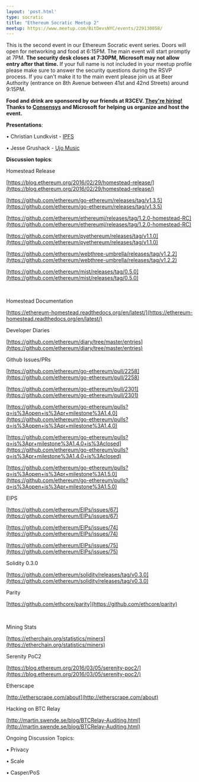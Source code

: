 ```yaml
---
layout: 'post.html'
type: socratic
title: "Ethereum Socratic Meetup 2"
meetup: https://www.meetup.com/BitDevsNYC/events/229130058/
---
```


This is the second event in our Ethereum Socratic event series. Doors will open for networking and food at 6:15PM. The main event will start promptly at 7PM. **The security desk closes at 7:30PM, Microsoft may not allow entry after that time.** If your full name is not included in your meetup profile please make sure to answer the security questions during the RSVP process. If you can't make it to the main event please join us at Beer Authority (entrance on 8th Avenue between 41st and 42nd Streets) around 9:15PM.

**Food and drink are sponsored by our friends at R3CEV. [They're hiring!](https://jobs.lever.co/r3cev.com) Thanks to [Consensys](https://consensys.net/) and Microsoft for helping us organize and host the event.**

**Presentations**:

• Christian Lundkvist - [IPFS](https://medium.com/@ConsenSys/an-introduction-to-ipfs-9bba4860abd0)

• Jesse Grushack - [Ujo Music](http://ujomusic.com/)

**Discussion topics**:

Homestead Release

[](https://blog.ethereum.org/2016/02/29/homestead-release/)[https://blog.ethereum.org/2016/02/29/homestead-release/](https://blog.ethereum.org/2016/02/29/homestead-release/)

[](https://github.com/ethereum/go-ethereum/releases/tag/v1.3.5)[https://github.com/ethereum/go-ethereum/releases/tag/v1.3.5](https://github.com/ethereum/go-ethereum/releases/tag/v1.3.5)

[](https://github.com/ethereum/ethereumj/releases/tag/1.2.0-homestead-RC)[https://github.com/ethereum/ethereumj/releases/tag/1.2.0-homestead-RC](https://github.com/ethereum/ethereumj/releases/tag/1.2.0-homestead-RC)

[](https://github.com/ethereum/pyethereum/releases/tag/v1.1.0)[https://github.com/ethereum/pyethereum/releases/tag/v1.1.0](https://github.com/ethereum/pyethereum/releases/tag/v1.1.0)

[](https://github.com/ethereum/webthree-umbrella/releases/tag/v1.2.2)[https://github.com/ethereum/webthree-umbrella/releases/tag/v1.2.2](https://github.com/ethereum/webthree-umbrella/releases/tag/v1.2.2)

[](https://github.com/ethereum/mist/releases/tag/0.5.0)[https://github.com/ethereum/mist/releases/tag/0.5.0](https://github.com/ethereum/mist/releases/tag/0.5.0)

[  
](https://github.com/ethereum/mist/releases/tag/0.5.0)

Homestead Documentation

[](https://ethereum-homestead.readthedocs.org/en/latest/)[https://ethereum-homestead.readthedocs.org/en/latest/](https://ethereum-homestead.readthedocs.org/en/latest/)

Developer Diaries

[](https://github.com/ethereum/diary/tree/master/entries)[https://github.com/ethereum/diary/tree/master/entries](https://github.com/ethereum/diary/tree/master/entries)

Github Issues/PRs

[</a>](https://github.com/ethereum/go-ethereum/pull/2258)

[](https://github.com/ethereum/go-ethereum/pull/2258)

[<a href="https://github.com/ethereum/go-ethereum/pull/2258">](https://github.com/ethereum/go-ethereum/pull/2258)[https://github.com/ethereum/go-ethereum/pull/2258](https://github.com/ethereum/go-ethereum/pull/2258)

[](https://github.com/ethereum/go-ethereum/pull/2301)[https://github.com/ethereum/go-ethereum/pull/2301](https://github.com/ethereum/go-ethereum/pull/2301)

[](https://github.com/ethereum/go-ethereum/pulls?q=is%3Aopen+is%3Apr+milestone%3A1.4.0)[https://github.com/ethereum/go-ethereum/pulls?q=is%3Aopen+is%3Apr+milestone%3A1.4.0](https://github.com/ethereum/go-ethereum/pulls?q=is%3Aopen+is%3Apr+milestone%3A1.4.0)

[](https://github.com/ethereum/go-ethereum/pulls?q=is%3Apr+milestone%3A1.4.0+is%3Aclosed)[https://github.com/ethereum/go-ethereum/pulls?q=is%3Apr+milestone%3A1.4.0+is%3Aclosed](https://github.com/ethereum/go-ethereum/pulls?q=is%3Apr+milestone%3A1.4.0+is%3Aclosed)

[](https://github.com/ethereum/go-ethereum/pulls?q=is%3Aopen+is%3Apr+milestone%3A1.5.0)[https://github.com/ethereum/go-ethereum/pulls?q=is%3Aopen+is%3Apr+milestone%3A1.5.0](https://github.com/ethereum/go-ethereum/pulls?q=is%3Aopen+is%3Apr+milestone%3A1.5.0)

EIPS

[](https://github.com/ethereum/EIPs/issues/67)[https://github.com/ethereum/EIPs/issues/67](https://github.com/ethereum/EIPs/issues/67)

[](https://github.com/ethereum/EIPs/issues/74)[https://github.com/ethereum/EIPs/issues/74](https://github.com/ethereum/EIPs/issues/74)

[](https://github.com/ethereum/EIPs/issues/75)[https://github.com/ethereum/EIPs/issues/75](https://github.com/ethereum/EIPs/issues/75)

Solidity 0.3.0

[](https://github.com/ethereum/solidity/releases/tag/v0.3.0)[https://github.com/ethereum/solidity/releases/tag/v0.3.0](https://github.com/ethereum/solidity/releases/tag/v0.3.0)

Parity

[](https://github.com/ethcore/parity)[https://github.com/ethcore/parity](https://github.com/ethcore/parity)

[  
](https://github.com/ethcore/parity)

Mining Stats

[](https://etherchain.org/statistics/miners)[https://etherchain.org/statistics/miners](https://etherchain.org/statistics/miners)

Serenity PoC2

[](https://blog.ethereum.org/2016/03/05/serenity-poc2/)[https://blog.ethereum.org/2016/03/05/serenity-poc2/](https://blog.ethereum.org/2016/03/05/serenity-poc2/)

Etherscape

[](http://etherscrape.com/about)[http://etherscrape.com/about](http://etherscrape.com/about)

Hacking on BTC Relay

[](http://martin.swende.se/blog/BTCRelay-Auditing.html)[http://martin.swende.se/blog/BTCRelay-Auditing.html](http://martin.swende.se/blog/BTCRelay-Auditing.html)

<a href="http://martin.swende.se/blog/BTCRelay-Auditing.html"></a>

Ongoing Discussion Topics:

• Privacy

• Scale

• Casper/PoS
